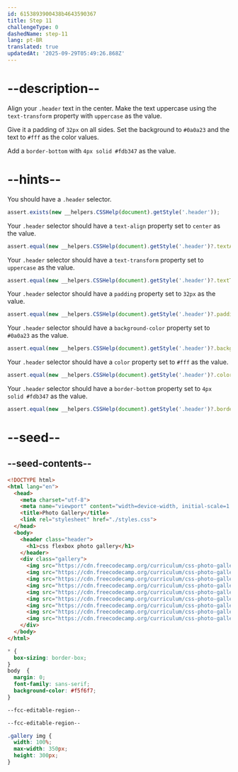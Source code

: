 ```yaml
---
id: 6153893900438b4643590367
title: Step 11
challengeType: 0
dashedName: step-11
lang: pt-BR
translated: true
updatedAt: '2025-09-29T05:49:26.868Z'
---
```


# --description--

Align your `.header` text in the center. Make the text uppercase using the `text-transform` property with `uppercase` as the value.

Give it a padding of `32px` on all sides. Set the background to `#0a0a23` and the text to `#fff` as the color values.

Add a `border-bottom` with `4px solid #fdb347` as the value.

# --hints--

You should have a `.header` selector.

```js
assert.exists(new __helpers.CSSHelp(document).getStyle('.header'));
```

Your `.header` selector should have a `text-align` property set to `center` as the value.

```js
assert.equal(new __helpers.CSSHelp(document).getStyle('.header')?.textAlign, 'center');
```

Your `.header` selector should have a `text-transform` property set to `uppercase` as the value.

```js
assert.equal(new __helpers.CSSHelp(document).getStyle('.header')?.textTransform, 'uppercase');
```

Your `.header` selector should have a `padding` property set to `32px` as the value.

```js
assert.equal(new __helpers.CSSHelp(document).getStyle('.header')?.padding, '32px');
```

Your `.header` selector should have a `background-color` property set to `#0a0a23` as the value.

```js
assert.equal(new __helpers.CSSHelp(document).getStyle('.header')?.backgroundColor, 'rgb(10, 10, 35)');
```

Your `.header` selector should have a `color` property set to `#fff` as the value.

```js
assert.equal(new __helpers.CSSHelp(document).getStyle('.header')?.color, 'rgb(255, 255, 255)');
```

Your `.header` selector should have a `border-bottom` property set to `4px solid #fdb347` as the value.

```js
assert.equal(new __helpers.CSSHelp(document).getStyle('.header')?.borderBottom, '4px solid rgb(253, 179, 71)');
```


# --seed--

## --seed-contents--

```html
<!DOCTYPE html>
<html lang="en">
  <head>
    <meta charset="utf-8">
    <meta name="viewport" content="width=device-width, initial-scale=1.0">
    <title>Photo Gallery</title>
    <link rel="stylesheet" href="./styles.css">
  </head>
  <body>
    <header class="header">
      <h1>css flexbox photo gallery</h1>
    </header>
    <div class="gallery">
      <img src="https://cdn.freecodecamp.org/curriculum/css-photo-gallery/1.jpg">
      <img src="https://cdn.freecodecamp.org/curriculum/css-photo-gallery/2.jpg">
      <img src="https://cdn.freecodecamp.org/curriculum/css-photo-gallery/3.jpg">
      <img src="https://cdn.freecodecamp.org/curriculum/css-photo-gallery/4.jpg">
      <img src="https://cdn.freecodecamp.org/curriculum/css-photo-gallery/5.jpg">
      <img src="https://cdn.freecodecamp.org/curriculum/css-photo-gallery/6.jpg">
      <img src="https://cdn.freecodecamp.org/curriculum/css-photo-gallery/7.jpg">
      <img src="https://cdn.freecodecamp.org/curriculum/css-photo-gallery/8.jpg">
      <img src="https://cdn.freecodecamp.org/curriculum/css-photo-gallery/9.jpg">
    </div>
  </body>
</html>
```

```css
* {
  box-sizing: border-box;
}
body  {
  margin: 0;
  font-family: sans-serif;
  background-color: #f5f6f7;
}

--fcc-editable-region--

--fcc-editable-region--

.gallery img {
  width: 100%;
  max-width: 350px;
  height: 300px;
}
```
